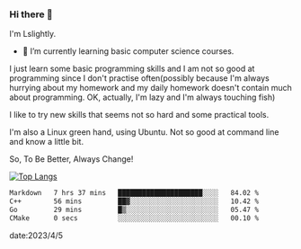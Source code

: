 ### Hi there 👋

I'm Lslightly.

- 🌱 I’m currently learning basic computer science courses.

I just learn some basic programming skills and I am not so good at programming since I don't practise often(possibly because I'm always hurrying about my homework and my daily homework doesn't contain much about programming. OK, actually, I'm lazy and I'm always touching fish)

I like to try new skills that seems not so hard and some practical tools.

I'm also a Linux green hand, using Ubuntu. Not so good at command line and know a little bit.

So, To Be Better, Always Change!

[![Top Langs](https://github-readme-stats.vercel.app/api/top-langs/?username=Lslightly&layout=compact)](https://github.com/anuraghazra/github-readme-stats)

<!--START_SECTION:waka-->

```txt
Markdown   7 hrs 37 mins   █████████████████████░░░░   84.02 %
C++        56 mins         ██▓░░░░░░░░░░░░░░░░░░░░░░   10.42 %
Go         29 mins         █▒░░░░░░░░░░░░░░░░░░░░░░░   05.47 %
CMake      0 secs          ░░░░░░░░░░░░░░░░░░░░░░░░░   00.10 %
```

<!--END_SECTION:waka-->

date:2023/4/5

